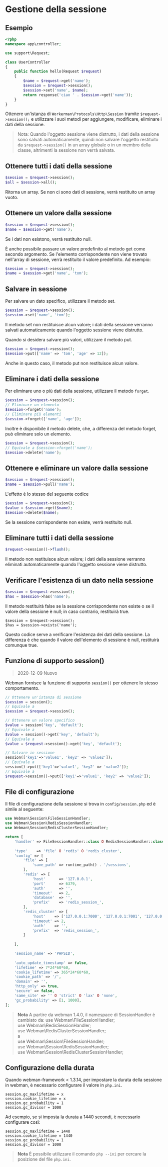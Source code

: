 # Gestione della sessione

## Esempio
```php
<?php
namespace app\controller;

use support\Request;

class UserController
{
    public function hello(Request $request)
    {
        $name = $request->get('name');
        $session = $request->session();
        $session->set('name', $name);
        return response('ciao ' . $session->get('name'));
    }
}
```

Ottenere un'istanza di `Workerman\Protocols\Http\Session` tramite `$request->session();` e utilizzare i suoi metodi per aggiungere, modificare, eliminare i dati della sessione.

> Nota: Quando l'oggetto sessione viene distrutto, i dati della sessione sono salvati automaticamente, quindi non salvare l'oggetto restituito da `$request->session()` in un array globale o in un membro della classe, altrimenti la sessione non verrà salvata.

## Ottenere tutti i dati della sessione
```php
$session = $request->session();
$all = $session->all();
```
Ritorna un array. Se non ci sono dati di sessione, verrà restituito un array vuoto.

## Ottenere un valore dalla sessione
```php
$session = $request->session();
$name = $session->get('name');
```
Se i dati non esistono, verrà restituito null.

È anche possibile passare un valore predefinito al metodo get come secondo argomento. Se l'elemento corrispondente non viene trovato nell'array di sessione, verrà restituito il valore predefinito. Ad esempio:
```php
$session = $request->session();
$name = $session->get('name', 'tom');
```

## Salvare in sessione
Per salvare un dato specifico, utilizzare il metodo set.
```php
$session = $request->session();
$session->set('name', 'tom');
```
Il metodo set non restituisce alcun valore; i dati della sessione verranno salvati automaticamente quando l'oggetto sessione viene distrutto.

Quando si desidera salvare più valori, utilizzare il metodo put.
```php
$session = $request->session();
$session->put(['name' => 'tom', 'age' => 12]);
```
Anche in questo caso, il metodo put non restituisce alcun valore.

## Eliminare i dati della sessione
Per eliminare uno o più dati della sessione, utilizzare il metodo `forget`.
```php
$session = $request->session();
// Eliminare un elemento
$session->forget('name');
// Eliminare più elementi
$session->forget(['name', 'age']);
```

Inoltre è disponibile il metodo delete, che, a differenza del metodo forget, può eliminare solo un elemento.
```php
$session = $request->session();
// Equivale a $session->forget('name');
$session->delete('name');
```

## Ottenere e eliminare un valore dalla sessione
```php
$session = $request->session();
$name = $session->pull('name');
```
L'effetto è lo stesso del seguente codice
```php
$session = $request->session();
$value = $session->get($name);
$session->delete($name);
```
Se la sessione corrispondente non esiste, verrà restituito null.

## Eliminare tutti i dati della sessione
```php
$request->session()->flush();
```
Il metodo non restituisce alcun valore; i dati della sessione verranno eliminati automaticamente quando l'oggetto sessione viene distrutto.

## Verificare l'esistenza di un dato nella sessione
```php
$session = $request->session();
$has = $session->has('name');
```
Il metodo restituirà false se la sessione corrispondente non esiste o se il valore della sessione è null; in caso contrario, restituirà true.

```
$session = $request->session();
$has = $session->exists('name');
```
Questo codice serve a verificare l'esistenza dei dati della sessione. La differenza è che quando il valore dell'elemento di sessione è null, restituirà comunque true.

## Funzione di supporto session()
> 2020-12-09 Nuovo

Webman fornisce la funzione di supporto `session()` per ottenere lo stesso comportamento.
```php
// Ottenere un'istanza di sessione
$session = session();
// Equivale a
$session = $request->session();

// Ottenere un valore specifico
$value = session('key', 'default');
// Equivale a
$value = session()->get('key', 'default');
// Equivale a
$value = $request->session()->get('key', 'default');

// Salvare in sessione
session(['key1'=>'value1', 'key2' => 'value2']);
// Equivale a
session()->put(['key1'=>'value1', 'key2' => 'value2']);
// Equivale a
$request->session()->put(['key1'=>'value1', 'key2' => 'value2']);

```

## File di configurazione
Il file di configurazione della sessione si trova in `config/session.php` ed è simile al seguente:
```php
use Webman\Session\FileSessionHandler;
use Webman\Session\RedisSessionHandler;
use Webman\Session\RedisClusterSessionHandler;

return [
    'handler' => FileSessionHandler::class O RedisSessionHandler::class O RedisClusterSessionHandler::class,
    
    'type'    => 'file' O 'redis' O 'redis_cluster',
    'config' => [
        'file' => [
            'save_path' => runtime_path() . '/sessions',
        ],
        'redis' => [
            'host'      => '127.0.0.1',
            'port'      => 6379,
            'auth'      => '',
            'timeout'   => 2,
            'database'  => '',
            'prefix'    => 'redis_session_',
        ],
        'redis_cluster' => [
            'host'    => ['127.0.0.1:7000', '127.0.0.1:7001', '127.0.0.1:7001'],
            'timeout' => 2,
            'auth'    => '',
            'prefix'  => 'redis_session_',
        ]
        
    ],

    'session_name' => 'PHPSID',
    
    'auto_update_timestamp' => false,
    'lifetime' => 7*24*60*60,
    'cookie_lifetime' => 365*24*60*60,
    'cookie_path' => '/',
    'domain' => '',
    'http_only' => true,
    'secure' => false,
    'same_site' => '' O 'strict' O 'lax' O 'none',
    'gc_probability' => [1, 1000],
];
```

> **Nota**
> A partire da webman 1.4.0, il namespace di SessionHandler è cambiato da:
> use Webman\FileSessionHandler;  
> use Webman\RedisSessionHandler;  
> use Webman\RedisClusterSessionHandler;  
> a  
> use Webman\Session\FileSessionHandler;  
> use Webman\Session\RedisSessionHandler;  
> use Webman\Session\RedisClusterSessionHandler;  


## Configurazione della durata
Quando webman-framework < 1.3.14, per impostare la durata della sessione in webman, è necessario configurare il valore in `php.ini`.

```
session.gc_maxlifetime = x
session.cookie_lifetime = x
session.gc_probability = 1
session.gc_divisor = 1000
```

Ad esempio, se si imposta la durata a 1440 secondi, è necessario configurare così:
```
session.gc_maxlifetime = 1440
session.cookie_lifetime = 1440
session.gc_probability = 1
session.gc_divisor = 1000
```

> **Nota**
> È possibile utilizzare il comando `php --ini` per cercare la posizione del file `php.ini`.
